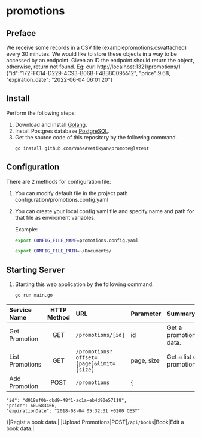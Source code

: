 # promotions

## Preface
We receive some records in a CSV file (example ​promotions.csv​attached) every 30
minutes. We would like to store these objects in a way to be accessed by an endpoint.
Given an ID the endpoint should return the object, otherwise, return not found.
Eg:
curl http://localhost:1321/promotions/1
{"id":"172FFC14-D229-4C93-B06B-F48B8C095512", "price":9.68, "expiration_date": "2022-06-04 06:01:20"}

## Install
Perform the following steps:
1. Download and install [Golang](https://golang.org/).
1. Install Postgres database [PostgreSQL](https://www.postgresql.org/).
1. Get the source code of this repository by the following command.
    ```bash
    go install github.com/VaheAvetikyan/promote@latest
    ```
## Configuration
There are 2 methods for configuration file:
1. You can modify default file in the project path configuration/promotions.config.yaml
1. You can create your local config yaml file and specify name and path for that file as enviroment variables. 

    Example:
    ```bash
    export CONFIG_FILE_NAME=promotions.config.yaml
    ```
    ```bash
    export CONFIG_FILE_PATH=~/Documents/
    ```
    
## Starting Server
1. Starting this web application by the following command.
    ```bash
    go run main.go
    ```
    
|Service Name|HTTP Method|URL|Parameter|Summary|
|:---|:---:|:---|:---|:---|
|Get Promotion|GET|``/promotions/[id]``|id|Get a promotion data.|
|List Promotions|GET|``/promotions?offset=[page]&limit=[size]``|page, size|Get a list of promotions.|
|Add Promotion|POST|``/promotions``|{
    "id": "d018ef0b-dbd9-48f1-ac1a-eb4d90e57118",
    "price": 60.683466,
    "expirationDate": "2018-08-04 05:32:31 +0200 CEST"
}|Regist a book data.|
|Upload Promotions|POST|``/api/books``|Book|Edit a book data.|
